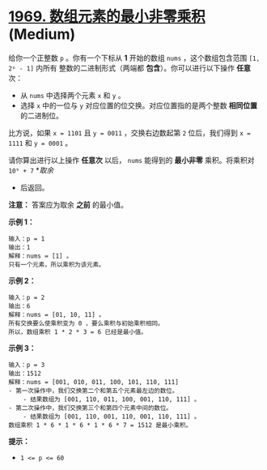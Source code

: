 # [1969. 数组元素的最小非零乘积][link] (Medium)

[link]: https://leetcode.cn/problems/minimum-non-zero-product-of-the-array-elements/

给你一个正整数 `p` 。你有一个下标从 **1** 开始的数组 `nums` ，这个数组包含范围 `[1, 2ᵖ - 1]` 内所有
整数的二进制形式（两端都 **包含**）。你可以进行以下操作 **任意** 次：

- 从 `nums` 中选择两个元素 `x` 和 `y`  。
- 选择 `x` 中的一位与 `y` 对应位置的位交换。对应位置指的是两个整数 **相同位置** 的二进制位。

比方说，如果 `x = 1101` 且 `y = 0011` ，交换右边数起第 `2` 位后，我们得到 `x = 1111` 和 `y = 0001` 
。

请你算出进行以上操作 **任意次** 以后， `nums` 能得到的 **最小非零** 乘积。将乘积对 `10⁹ + 7` **取余*
* 后返回。

**注意：** 答案应为取余 **之前** 的最小值。

**示例 1：**

```
输入：p = 1
输出：1
解释：nums = [1] 。
只有一个元素，所以乘积为该元素。

```

**示例 2：**

```
输入：p = 2
输出：6
解释：nums = [01, 10, 11] 。
所有交换要么使乘积变为 0 ，要么乘积与初始乘积相同。
所以，数组乘积 1 * 2 * 3 = 6 已经是最小值。

```

**示例 3：**

```
输入：p = 3
输出：1512
解释：nums = [001, 010, 011, 100, 101, 110, 111]
- 第一次操作中，我们交换第二个和第五个元素最左边的数位。
    - 结果数组为 [001, 110, 011, 100, 001, 110, 111] 。
- 第二次操作中，我们交换第三个和第四个元素中间的数位。
    - 结果数组为 [001, 110, 001, 110, 001, 110, 111] 。
数组乘积 1 * 6 * 1 * 6 * 1 * 6 * 7 = 1512 是最小乘积。

```

**提示：**

- `1 <= p <= 60`
